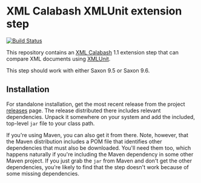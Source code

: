 # XML Calabash XMLUnit extension step

[![Build Status](https://travis-ci.org/ndw/xmlcalabash1-xmlunit.svg?branch=master)](https://travis-ci.org/ndw/xmlcalabash1-xmlunit.svg?branch=master)

This repository contains an
[XML Calabash](http://github.com/ndw/xmlcalabash1) 1.1 extension
step that can compare XML documents using
[XMLUnit](http://www.xmlunit.org/).

This step should work with either Saxon 9.5 or Saxon 9.6.

## Installation

For standalone installation, get the most recent release from the project
[releases](http://github.com/ndw/xmlcalabash1-xmlunit/releases) page.
The release distributed there includes
relevant dependencies. Unpack it somewhere on your system and add the
included, top-level `jar` file to your class path.

If you're using Maven, you can also get it from there. Note, however, that
the Maven distribution includes a POM file that identifies other dependencies
that must also be downloaded. You'll need them too, which happens naturally
if you're including the Maven dependency in some other Maven project.
If you just grab the `jar` from Maven and don't get the other dependencies,
you're likely to find that the step doesn't work because of some missing
dependencies.

